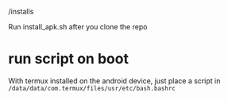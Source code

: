 /installs

Run install_apk.sh after you clone the repo 

# run script on boot
With termux installed on the android device, just place a script in 
`/data/data/com.termux/files/usr/etc/bash.bashrc`
